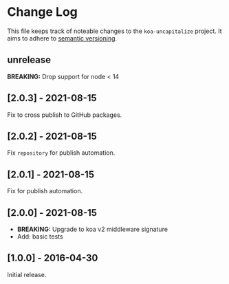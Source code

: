 # Change Log

This file keeps track of noteable changes to the `koa-uncapitalize` project.
It aims to adhere to [semantic versioning](http://semver.org/).

## unrelease

**BREAKING:** Drop support for node < 14

## [2.0.3] - 2021-08-15

Fix to cross publish to GitHub packages.

## [2.0.2] - 2021-08-15

Fix `repository` for publish automation.

## [2.0.1] - 2021-08-15

Fix for publish automation.

## [2.0.0] - 2021-08-15

- **BREAKING:** Upgrade to koa v2 middleware signature
- Add: basic tests

## [1.0.0] - 2016-04-30

Initial release.
